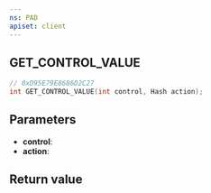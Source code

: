 ```yaml
---
ns: PAD
apiset: client
---
```

## GET_CONTROL_VALUE

```c
// 0xD95E79E8686D2C27
int GET_CONTROL_VALUE(int control, Hash action);
```


## Parameters
* **control**:
* **action**:

## Return value